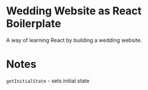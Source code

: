# Wedding Website as React Boilerplate

A way of learning React by building a wedding website.

# Notes

`getInitialState` - sets initial state
